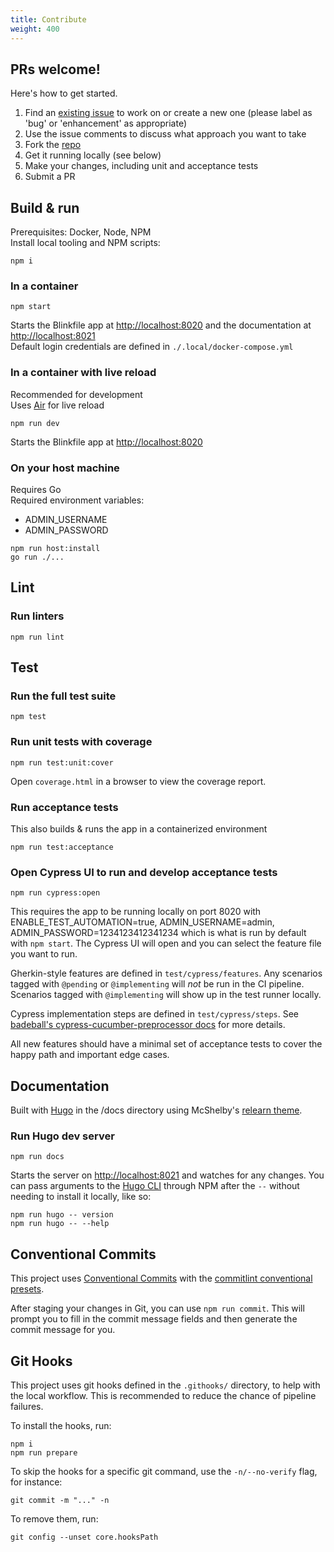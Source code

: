 ```yaml
---
title: Contribute
weight: 400
---
```

## PRs welcome!

Here's how to get started.
1. Find an [existing issue](https://github.com/benjohns1/blinkfile/issues) to work on or create a new one (please label as 'bug' or 'enhancement' as appropriate)
2. Use the issue comments to discuss what approach you want to take
3. Fork the [repo](https://github.com/benjohns1/blinkfile)
4. Get it running locally (see below)
5. Make your changes, including unit and acceptance tests
6. Submit a PR

## Build & run
Prerequisites: Docker, Node, NPM  
Install local tooling and NPM scripts:
```
npm i
```
### In a container
```
npm start
```
Starts the Blinkfile app at [http://localhost:8020](http://localhost:8020) and the documentation at [http://localhost:8021](http://localhost:8021)  
Default login credentials are defined in `./.local/docker-compose.yml`

### In a container with live reload
Recommended for development  
Uses [Air](https://github.com/cosmtrek/air) for live reload
```
npm run dev
```
Starts the Blinkfile app at [http://localhost:8020](http://localhost:8020)

### On your host machine
Requires Go  
Required environment variables:
- ADMIN_USERNAME
- ADMIN_PASSWORD
```
npm run host:install
go run ./...
```

## Lint
### Run linters
```
npm run lint
```

## Test
### Run the full test suite
```
npm test
```

### Run unit tests with coverage
```
npm run test:unit:cover
```
Open `coverage.html` in a browser to view the coverage report.

### Run acceptance tests
This also builds & runs the app in a containerized environment
```
npm run test:acceptance
```

### Open Cypress UI to run and develop acceptance tests
```
npm run cypress:open
```
This requires the app to be running locally on port 8020 with ENABLE_TEST_AUTOMATION=true, ADMIN_USERNAME=admin, ADMIN_PASSWORD=1234123412341234 which is what is run by default with `npm start`. The Cypress UI will open and you can select the feature file you want to run. 

Gherkin-style features are defined in `test/cypress/features`. Any scenarios tagged with `@pending` or `@implementing`
will _not_ be run in the CI pipeline. Scenarios tagged with `@implementing` will show up in the test runner locally.

Cypress implementation steps are defined in `test/cypress/steps`. See
[badeball's cypress-cucumber-preprocessor docs](https://github.com/badeball/cypress-cucumber-preprocessor/blob/master/docs/readme.md)
for more details.

All new features should have a minimal set of acceptance tests to cover the happy path and important edge cases.

## Documentation
Built with [Hugo](https://gohugo.io/) in the /docs directory using McShelby's [relearn theme](https://github.com/McShelby/hugo-theme-relearn).

### Run Hugo dev server
```
npm run docs
```
Starts the server on [http://localhost:8021](http://localhost:8021) and watches for any changes. You can pass arguments to the [Hugo CLI](https://gohugo.io/commands/hugo/) through NPM after the `--` without needing to install it locally, like so:
```
npm run hugo -- version
npm run hugo -- --help
```

## Conventional Commits
This project uses [Conventional Commits](https://www.conventionalcommits.org) with the [commitlint conventional presets](https://github.com/conventional-changelog/commitlint).

After staging your changes in Git, you can use `npm run commit`. This will prompt you to fill in the commit message fields and then generate the commit message for you.

## Git Hooks
This project uses git hooks defined in the `.githooks/` directory, to help with the local workflow. This is recommended to reduce the chance of pipeline failures.

To install the hooks, run:
```
npm i
npm run prepare
```
To skip the hooks for a specific git command, use the `-n/--no-verify` flag, for instance:
```
git commit -m "..." -n
```

To remove them, run:
```
git config --unset core.hooksPath
```
